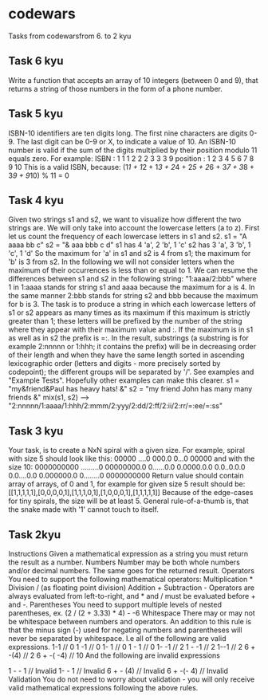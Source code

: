 # codewars

Tasks from codewarsfrom 6. to 2 kyu

## Task 6 kyu 

Write a function that accepts an array of 10 integers (between 0 and 9), that returns a string of those numbers in the
form of a phone number.

## Task 5 kyu

ISBN-10 identifiers are ten digits long. The first nine characters are digits 0-9. The last digit can be 0-9 or X, to indicate a value of 10.
An ISBN-10 number is valid if the sum of the digits multiplied by their position modulo 11 equals zero.
For example:
ISBN     : 1 1 1 2 2 2 3 3 3  9
position : 1 2 3 4 5 6 7 8 9 10
This is a valid ISBN, because:
(1*1 + 1*2 + 1*3 + 2*4 + 2*5 + 2*6 + 3*7 + 3*8 + 3*9 + 9*10) % 11 = 0

## Task 4 kyu 

Given two strings s1 and s2, we want to visualize how different the two strings are. We will only take into account the
lowercase letters (a to z). First let us count the frequency of each lowercase letters in s1 and s2.
s1 = "A aaaa bb c"
s2 = "& aaa bbb c d"
s1 has 4 'a', 2 'b', 1 'c'
s2 has 3 'a', 3 'b', 1 'c', 1 'd'
So the maximum for 'a' in s1 and s2 is 4 from s1; the maximum for 'b' is 3 from s2. In the following we will not
consider letters when the maximum of their occurrences is less than or equal to 1.
We can resume the differences between s1 and s2 in the following string: "1:aaaa/2:bbb" where 1 in 1:aaaa stands for
string s1 and aaaa because the maximum for a is 4. In the same manner 2:bbb stands for string s2 and bbb because the
maximum for b is 3.
The task is to produce a string in which each lowercase letters of s1 or s2 appears as many times as its maximum if this
 maximum is strictly greater than 1; these letters will be prefixed by the number of the string where they appear with
 their maximum value and :. If the maximum is in s1 as well as in s2 the prefix is =:.
In the result, substrings (a substring is for example 2:nnnnn or 1:hhh; it contains the prefix) will be in decreasing
order of their length and when they have the same length sorted in ascending lexicographic order (letters and digits -
more precisely sorted by codepoint); the different groups will be separated by '/'. See examples and "Example Tests".
Hopefully other examples can make this clearer.
s1 = "my&friend&Paul has heavy hats! &"
s2 = "my friend John has many many friends &"
mix(s1, s2) --> "2:nnnnn/1:aaaa/1:hhh/2:mmm/2:yyy/2:dd/2:ff/2:ii/2:rr/=:ee/=:ss"

## Task 3 kyu

Your task, is to create a NxN spiral with a given size.
For example, spiral with size 5 should look like this:
00000
....0
000.0
0...0
00000
and with the size 10:
0000000000
.........0
00000000.0
0......0.0
0.0000.0.0
0.0..0.0.0
0.0....0.0
0.000000.0
0........0
0000000000
Return value should contain array of arrays, of 0 and 1, for example for given size 5 result should be:
[[1,1,1,1,1],[0,0,0,0,1],[1,1,1,0,1],[1,0,0,0,1],[1,1,1,1,1]]
Because of the edge-cases for tiny spirals, the size will be at least 5.
General rule-of-a-thumb is, that the snake made with '1' cannot touch to itself.


## Task 2kyu

Instructions
Given a mathematical expression as a string you must return the result as a number.
Numbers
Number may be both whole numbers and/or decimal numbers. The same goes for the returned result.
Operators
You need to support the following mathematical operators:
Multiplication *
Division / (as floating point division)
Addition +
Subtraction -
Operators are always evaluated from left-to-right, and * and / must be evaluated before + and -.
Parentheses
You need to support multiple levels of nested parentheses, ex. (2 / (2 + 3.33) * 4) - -6
Whitespace
There may or may not be whitespace between numbers and operators.
An addition to this rule is that the minus sign (-) used for negating numbers and parentheses will never be separated by whitespace. I.e all of the following are valid expressions.
1-1    // 0
1 -1   // 0
1- 1   // 0
1 - 1  // 0
1- -1  // 2
1 - -1 // 2
1--1   // 2
6 + -(4)   // 2
6 + -( -4) // 10
And the following are invalid expressions

1 - - 1    // Invalid
1- - 1     // Invalid
6 + - (4)  // Invalid
6 + -(- 4) // Invalid
Validation
You do not need to worry about validation - you will only receive valid mathematical expressions following the above rules.


